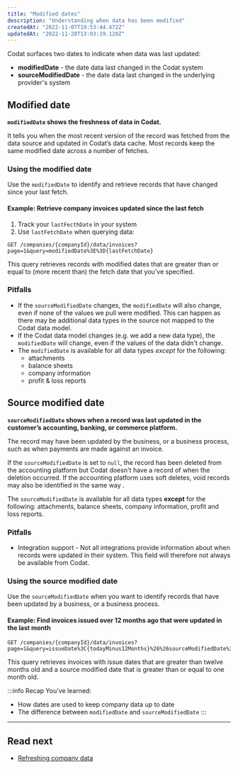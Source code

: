 ```yaml
---
title: "Modified dates"
description: "Understanding when data has been modified"
createdAt: "2022-11-07T19:53:44.472Z"
updatedAt: "2022-11-28T13:03:19.120Z"
---
```


Codat surfaces two dates to indicate when data was last updated:

- **modifiedDate** - the date data last changed in the Codat system
- **sourceModifiedDate** - the date data last changed in the underlying provider's system

## Modified date

**`modifiedDate` shows the freshness of data in Codat.**

It tells you when the most recent version of the record was fetched from the data source and updated in Codat’s data cache. Most records keep the same modified date across a number of fetches.

### Using the modified date

Use the `modifiedDate` to identify and retrieve records that have changed since your last fetch.

#### Example: Retrieve company invoices updated since the last fetch

1. Track your `lastFecthDate` in your system
2. Use `lastFetchDate` when querying data:

```http
GET /companies/{companyId}/data/invoices?page=1&query=modifiedDate%3E%3D{lastFetchDate}
```

This query retrieves records with modified dates that are greater than or equal to (more recent than) the fetch date that you've specified.

### Pitfalls

- If the `sourceModifiedDate` changes, the `modifiedDate` will also change, even if none of the values we pull were modified. This can happen as there may be additional data types in the source not mapped to the Codat data model.
- If the Codat data model changes (e.g. we add a new data type), the `modifiedDate` will change, even if the values of the data didn't change.
- The `modifiedDate` is available for all data types _except_ for the following:
  - attachments
  - balance sheets
  - company information
  - profit & loss reports

## Source modified date

**`sourceModifiedDate` shows when a record was last updated in the customer’s accounting, banking, or commerce platform.**

The record may have been updated by the business, or a business process, such as when payments are made against an invoice.

If the `sourceModifiedDate` is set to `null`, the record has been deleted from the accounting platform but Codat doesn't have a record of when the deletion occurred. If the accounting platform uses soft deletes, void records may also be identified in the same way .

The `sourceModifiedDate` is available for all data types **except** for the following: attachments, balance sheets, company information, profit and loss reports.

### Pitfalls

- Integration support - Not all integrations provide information about when records were updated in their system. This field will therefore not always be available from Codat.

### Using the source modified date

Use the `sourceModifiedDate` when you want to identify records that have been updated by a business, or a business process.

#### Example: Find invoices issued over 12 months ago that were updated in the last month

```http
GET /companies/{companyId}/data/invoices?page=1&query=issueDate%3C{todayMinus12Months}%26%26sourceModifiedDate%3E%3D{todayMinusOneMonth}
```

This query retrieves invoices with issue dates that are greater than twelve months old and a source modified date that is greater than or equal to one month old.

:::info Recap
You've learned:
- How dates are used to keep company data up to date
- The difference between `modifiedDate` and `sourceModifiedDate`
:::

---

## Read next

- [Refreshing company data](/using-the-api/modified-dates)